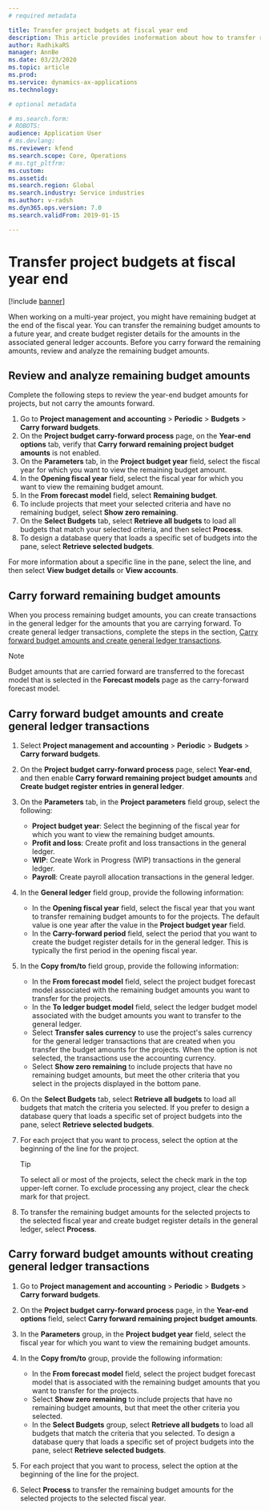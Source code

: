 ```yaml
---
# required metadata

title: Transfer project budgets at fiscal year end
description: This article provides inoformation about how to transfer remaining budget amounts to future years and create budget register details. 
author: RadhikaRS
manager: AnnBe
ms.date: 03/23/2020
ms.topic: article
ms.prod: 
ms.service: dynamics-ax-applications
ms.technology: 

# optional metadata

# ms.search.form: 
# ROBOTS: 
audience: Application User
# ms.devlang: 
ms.reviewer: kfend
ms.search.scope: Core, Operations
# ms.tgt_pltfrm: 
ms.custom: 
ms.assetid: 
ms.search.region: Global
ms.search.industry: Service industries
ms.author: v-radsh
ms.dyn365.ops.version: 7.0
ms.search.validFrom: 2019-01-15

---
```


# Transfer project budgets at fiscal year end

[!include [banner](../includes/banner.md)]

When working on a multi-year project, you might have remaining budget at the end of the fiscal year. You can transfer the remaining budget amounts to a future year, and create budget register details for the amounts in the associated general ledger accounts. Before you carry forward the remaining amounts, review and analyze the remaining budget amounts.

## Review and analyze remaining budget amounts

Complete the following steps to review the year-end budget amounts for projects, but not carry the amounts forward.

1. Go to **Project management and accounting** > **Periodic** > **Budgets** > **Carry forward budgets**. 
2. On the **Project budget carry-forward process** page, on the **Year-end options** tab, verify that **Carry forward remaining project budget amounts** is not enabled.
3. On the **Parameters** tab, in the **Project budget year** field, select the fiscal year for which you want to view the remaining budget amount. 
4. In the **Opening fiscal year** field, select the fiscal year for which you want to view the remaining budget amount. 
5. In the **From forecast model** field, select **Remaining budget**. 
6. To include projects that meet your selected criteria and have no remaining budget, select **Show zero remaining**.  
7. On the **Select Budgets** tab, select **Retrieve all budgets** to load all budgets that match your selected criteria, and then select **Process**. 
8. To design a database query that loads a specific set of budgets into the pane, select **Retrieve selected budgets**.

For more information about a specific line in the pane, select the line, and then select **View budget details** or **View accounts**.

## Carry forward remaining budget amounts 

When you process remaining budget amounts, you can create transactions in the general ledger for the amounts that you are carrying forward. To create general ledger transactions, complete the steps in the section, [Carry forward budget amounts and create general ledger transactions](#carry-forward). 

> [!NOTE]
> Budget amounts that are carried forward are transferred to the forecast model that is selected in the **Forecast models** page as the carry-forward forecast model.  

## <a name="carry-forward"></a>Carry forward budget amounts and create general ledger transactions

1.  Select **Project management and accounting** > **Periodic** > **Budgets** > **Carry forward budgets**. 
2. On the **Project budget carry-forward process** page, select **Year-end**, and then enable **Carry forward remaining project budget amounts** and **Create budget register entries in general ledger**. 
3. On the **Parameters** tab, in the **Project parameters** field group, select the following:

   - **Project budget year**: Select the beginning of the fiscal year for which you want to view the remaining budget amounts. 
   - **Profit and loss**: Create profit and loss transactions in the general ledger. 
   -  **WIP**: Create Work in Progress (WIP) transactions in the general ledger.
   -  **Payroll**: Create payroll allocation transactions in the general ledger. 

5. In the **General ledger** field group, provide the following information: 

   - In the **Opening fiscal year** field, select the fiscal year that you want to transfer remaining budget amounts to for the projects. The default value is one year after the value in the **Project budget year** field.
   -  In the **Carry-forward period** field, select the period that you want to create the budget register details for in the general ledger. This is typically the first period in the opening fiscal year.

6. In the **Copy from/to** field group, provide the following information:

   - In the **From forecast model** field, select the project budget forecast model associated with the remaining budget amounts you want to transfer for the projects. 
   - In the **To ledger budget model** field, select the ledger budget model associated with the budget amounts you want to transfer to the general ledger. 
   -  Select **Transfer sales currency** to use the project's sales currency for the general ledger transactions that are created when you transfer the budget amounts for the projects. When the option is not selected, the transactions use the accounting currency. 
   -  Select **Show zero remaining** to include projects that have no remaining budget amounts, but meet the other criteria that you select in the projects displayed in the bottom pane.

7. On the **Select Budgets** tab, select **Retrieve all budgets** to load all budgets that match the criteria you selected. If you prefer to design a database query that loads a specific set of project budgets into the pane, select **Retrieve selected budgets**.
8. For each project that you want to process, select the option at the beginning of the line for the project.

    > [!TIP]
    > To select all or most of the projects, select the check mark in the top upper-left corner. To exclude processing any project, clear the check mark for that project.

9. To transfer the remaining budget amounts for the selected projects to the selected fiscal year and create budget register details in the general ledger, select **Process**.

## Carry forward budget amounts without creating general ledger transactions

1. Go to **Project management and accounting** > **Periodic** > **Budgets** > **Carry forward budgets**.
2. On the **Project budget carry-forward process** page, in the **Year-end options** field, select **Carry forward remaining project budget amounts**.
3. In the **Parameters** group, in the **Project budget year** field, select the fiscal year for which you want to view the remaining budget amounts.
4. In the **Copy from/to** group, provide the following information:

   - In the **From forecast model** field, select the project budget forecast model that is associated with the remaining budget amounts that you want to transfer for the projects. 
   - Select **Show zero remaining** to include projects that have no remaining budget amounts, but that meet the other criteria you selected.
   - In the **Select Budgets** group, select **Retrieve all budgets** to load all budgets that match the criteria that you selected. To design a database query that loads a specific set of project budgets into the pane, select **Retrieve selected budgets**.

5. For each project that you want to process, select the option at the beginning of the line for the project. 
6. Select **Process** to transfer the remaining budget amounts for the selected projects to the selected fiscal year.


